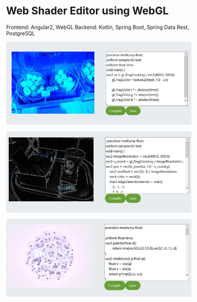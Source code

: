 # Web Shader Editor using WebGL

Frontend: Angular2, WebGL
Backend: Kotlin, Spring Boot, Spring Data Rest, PostgreSQL

![me](content/img.png)

![me](content/img_1.png)

![me](content/img_2.png)
